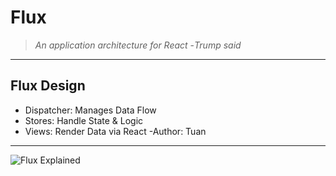 # Flux 

>_An application architecture for React_
>-*Trump said*
---

## Flux Design

- Dispatcher: Manages Data Flow
- Stores: Handle State & Logic
 - Views: Render Data via React
 -Author: Tuan

---

![Flux Explained](https://assets-cdn.github.com/images/modules/open_graph/github-octocat.png)

